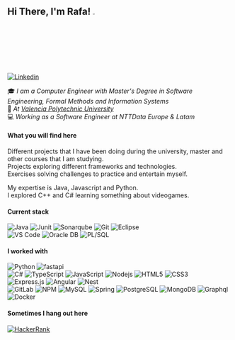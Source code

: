 <h2> Hi There, I'm Rafa!  <img src="https://media.giphy.com/media/hvRJCLFzcasrR4ia7z/giphy.gif" width="3%"></h2>   

[![Linkedin](https://img.shields.io/badge/-LinkedIn-blue?style=flat&logo=Linkedin&logoColor=white&link=https://es.linkedin.com/in/boralbgra/)](https://www.linkedin.com/in/rafa-esparza-387486114/)&nbsp;

:mortar_board: *I am a Computer Engineer with Master's Degree in Software Engineering, Formal Methods and Information Systems*   
:pushpin: *At [Valencia Polytechnic University](http://www.upv.es)*   
:computer: *Working as a Software Engineer at NTTData Europe & Latam* 

#### What you will find here
Different projects that I have been doing during the university, master and other courses that I am studying.   
Projects exploring different frameworks and technologies.   
Exercises solving challenges to practice and entertain myself.   
   
My expertise is Java, Javascript and Python.   
I explored C++ and C# learning something about videogames.   

#### Current stack
![Java](https://img.shields.io/badge/-Java-black?style=flat-square&logo=java)
![Junit](https://img.shields.io/badge/junit-black?style=flat-square&logo=junit5)
![Sonarqube](https://img.shields.io/badge/sonarqube-black?style=flat-square&logo=sonarqube)
![Git](https://img.shields.io/badge/-Git-black?style=flat-square&logo=git) 
![Eclipse](https://img.shields.io/badge/-Eclipse-black?style=flat-square&logo=eclipse)  
![VS Code](https://img.shields.io/badge/-VS_Code-black?style=flat-square&logo=visualstudiocode)
![Oracle DB](https://img.shields.io/badge/-oracle-red?style=flat-square&logo=oracle)
![PL/SQL](https://img.shields.io/badge/-pl/sql-red?style=flat-square&logo=oracle)

#### I worked with
![Python](https://img.shields.io/badge/-python-black?style=flat-square&logo=python)
![fastapi](https://img.shields.io/badge/-fastapi-black?style=flat-square&logo=fastapi)   
![C#](https://img.shields.io/badge/-C_sharp-black?style=flat-square&logo=c#)
![TypeScript](https://img.shields.io/badge/-TypeScript-black?style=flat-square&logo=typeScript)
![JavaScript](https://img.shields.io/badge/-JavaScript-black?style=flat-square&logo=javascript)
![Nodejs](https://img.shields.io/badge/-Nodejs-black?style=flat-square&logo=Node.js)
![HTML5](https://img.shields.io/badge/-HTML5-black?style=flat-square&logo=html5&logoColor=white)
![CSS3](https://img.shields.io/badge/-CSS3-black?style=flat-square&logo=css3)   
![Express.js](https://img.shields.io/badge/-Express-black?style=flat-square&logo=express)
![Angular](https://img.shields.io/badge/-Angular-black?style=flat-square&logo=angular)
![Nest](https://img.shields.io/badge/-Nestjs-black?style=flat-square&logo=Nest.js)   
![GitLab](https://img.shields.io/badge/-GitLab-black?style=flat-square&logo=gitlab)
![NPM](https://img.shields.io/badge/-NPM-black?style=flat-square&logo=npm)
![MySQL](https://img.shields.io/badge/-MySQL-black?style=flat-square&logo=mysql)
![Spring](https://img.shields.io/badge/-Spring-black?style=flat-square&logo=spring)
![PostgreSQL](https://img.shields.io/badge/-PostgreSQL-black?style=flat-square&logo=postgresql)
![MongoDB](https://img.shields.io/badge/-Mongodb-black?style=flat-square&logo=mongodb)
![Graphql](https://img.shields.io/badge/-Graphql-black?style=flat-square&logo=graphql)
![Docker](https://img.shields.io/badge/-Docker-black?style=flat-square&logo=docker)    

#### Sometimes I hang out here
[![HackerRank](https://img.shields.io/badge/-HackerRank-black?style=flat-square&logo=hackerrank)](https://www.hackerrank.com/fytta)

